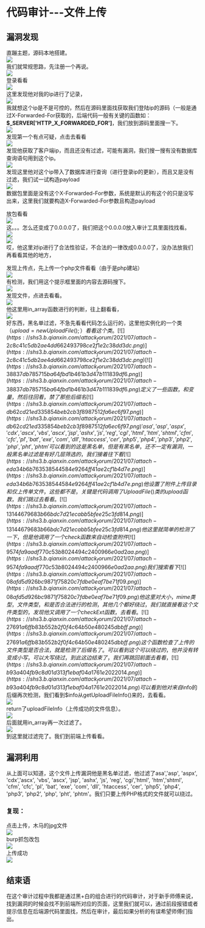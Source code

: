 代码审计---文件上传
===========

漏洞发现
----

直蹦主题，源码本地搭建。  
[![](https://shs3.b.qianxin.com/attack_forum/2021/07/attach-8ee208d1e8d67a6a3002265022889ba0a2eb70a5.png)](https://shs3.b.qianxin.com/attack_forum/2021/07/attach-8ee208d1e8d67a6a3002265022889ba0a2eb70a5.png)  
我们就常规思路，先注册一个再说。  
[![](https://shs3.b.qianxin.com/attack_forum/2021/07/attach-620fab1e61eb0b965ec621b38fc192d61705a22d.png)](https://shs3.b.qianxin.com/attack_forum/2021/07/attach-620fab1e61eb0b965ec621b38fc192d61705a22d.png)  
登录看看  
[![](https://shs3.b.qianxin.com/attack_forum/2021/07/attach-c8a60ff7f8b7f527fcaae5f1022355301dc39e29.png)](https://shs3.b.qianxin.com/attack_forum/2021/07/attach-c8a60ff7f8b7f527fcaae5f1022355301dc39e29.png)  
这里发现他对我的ip进行了记录，  
[![](https://shs3.b.qianxin.com/attack_forum/2021/07/attach-b37dce47352cb31373cdf2a72212c169330816d4.png)](https://shs3.b.qianxin.com/attack_forum/2021/07/attach-b37dce47352cb31373cdf2a72212c169330816d4.png)  
我就想这个ip是不是可控的，然后在源码里面找获取我们登陆ip的源码（一般是通过X-Forwarded-For获取的，后端代码一般有关键的函数如：**$\_SERVER\['HTTP\_X\_FORWARDED\_FOR'\]**，我们放到源码里面搜一下。  
[![](https://shs3.b.qianxin.com/attack_forum/2021/07/attach-09b510557a62c0ddbaa4cdd3202b58a6d957fa76.png)](https://shs3.b.qianxin.com/attack_forum/2021/07/attach-09b510557a62c0ddbaa4cdd3202b58a6d957fa76.png)  
发现第一个有点可疑，点击去看看  
[![](https://shs3.b.qianxin.com/attack_forum/2021/07/attach-bb1fe7dad8b09216978a0be0956ea6863ec4d4ea.png)](https://shs3.b.qianxin.com/attack_forum/2021/07/attach-bb1fe7dad8b09216978a0be0956ea6863ec4d4ea.png)  
发现他获取了客户端ip，而且还没有过滤，可能有漏洞，我们搜一搜有没有数据库查询语句用到这个ip。  
[![](https://shs3.b.qianxin.com/attack_forum/2021/07/attach-4f66fa68f7e5724e82c3caf60aa3ef471f9c13ab.png)](https://shs3.b.qianxin.com/attack_forum/2021/07/attach-4f66fa68f7e5724e82c3caf60aa3ef471f9c13ab.png)  
发现这里他对这个ip带入了数据库进行查询（进行登录ip的更新），而且又是没有过滤，我们试一试构造payload  
[![](https://shs3.b.qianxin.com/attack_forum/2021/07/attach-9b80876aa5ff3468bce4022ce10622c5a6f2a373.png)](https://shs3.b.qianxin.com/attack_forum/2021/07/attach-9b80876aa5ff3468bce4022ce10622c5a6f2a373.png)  
数据包里面是没有这个X-Forwarded-For参数，系统是默认的有这个的只是没写出来，这里我们就要构造X-Forwarded-For参数且构造payload

放包看看  
[![](https://shs3.b.qianxin.com/attack_forum/2021/07/attach-36c710eabaa1cf033e8a07445c67242217bf45ac.png)](https://shs3.b.qianxin.com/attack_forum/2021/07/attach-36c710eabaa1cf033e8a07445c67242217bf45ac.png)  
这。。。怎么还变成了0.0.0.0了，我们把这个0.0.0.0放入审计工具里面找找看。  
[![](https://shs3.b.qianxin.com/attack_forum/2021/07/attach-5d3469888abe790ed65e83e8791f768c7a2ead27.png)](https://shs3.b.qianxin.com/attack_forum/2021/07/attach-5d3469888abe790ed65e83e8791f768c7a2ead27.png)  
[![](https://shs3.b.qianxin.com/attack_forum/2021/07/attach-f9368bcaa65bb02aed6d42fc26b5b60fd555ff71.png)](https://shs3.b.qianxin.com/attack_forum/2021/07/attach-f9368bcaa65bb02aed6d42fc26b5b60fd555ff71.png)  
哎，他这里对ip进行了合法性验证，不合法的一律改成0.0.0.0了，没办法放我们再看看其他的地方，

发现上传点，先上传一个php文件看看（由于是php建站）  
[![](https://shs3.b.qianxin.com/attack_forum/2021/07/attach-5f384d9c1eccbfb8ec93a172727ef84a5045ece3.png)](https://shs3.b.qianxin.com/attack_forum/2021/07/attach-5f384d9c1eccbfb8ec93a172727ef84a5045ece3.png)  
有检测，我们用这个提示框里面的内容去源码搜下。  
[![](https://shs3.b.qianxin.com/attack_forum/2021/07/attach-b65813d18ca9c1eac661ac5650187452412ed36a.png)](https://shs3.b.qianxin.com/attack_forum/2021/07/attach-b65813d18ca9c1eac661ac5650187452412ed36a.png)  
发现文件，点进去看看。  
[![](https://shs3.b.qianxin.com/attack_forum/2021/07/attach-e55f2abb212807387046e6f5f3864fb532d515dc.png)](https://shs3.b.qianxin.com/attack_forum/2021/07/attach-e55f2abb212807387046e6f5f3864fb532d515dc.png)  
他这里用in\_array函数进行的判断，往上翻看看，  
[![](https://shs3.b.qianxin.com/attack_forum/2021/07/attach-9a20f3029caf32a48e2b0256fa804b6c348cfb43.png)](https://shs3.b.qianxin.com/attack_forum/2021/07/attach-9a20f3029caf32a48e2b0256fa804b6c348cfb43.png)  
好东西，黑名单过滤，不急先看看代码怎么运行的，这里他实例化的一个类（$upload = new UploadFile();）看看这个类。  
[![](https://shs3.b.qianxin.com/attack_forum/2021/07/attach-2c8c41c5db2ae4dd662493798ce2f1e2c38dd3dc.png)](https://shs3.b.qianxin.com/attack_forum/2021/07/attach-2c8c41c5db2ae4dd662493798ce2f1e2c38dd3dc.png)  
[![](https://shs3.b.qianxin.com/attack_forum/2021/07/attach-38837db785715ba64fbd1b461b3d47b111839df6.png)](https://shs3.b.qianxin.com/attack_forum/2021/07/attach-38837db785715ba64fbd1b461b3d47b111839df6.png)  
定义了一些函数，和变量，然后往回看，禁了那些后缀名  
[![](https://shs3.b.qianxin.com/attack_forum/2021/07/attach-db62cd21ed335854beb2cb3f8987512fa6ec6f97.png)](https://shs3.b.qianxin.com/attack_forum/2021/07/attach-db62cd21ed335854beb2cb3f8987512fa6ec6f97.png)  
'asa','asp', 'aspx', 'cdx','ascx', 'vbs', 'ascx', 'jsp', 'ashx', 'js', 'reg', 'cgi','html', 'htm','shtml', 'cfm', 'cfc', 'pl', 'bat', 'exe', 'com', 'dll', 'htaccess', 'cer', 'php5', 'php4', 'php3', 'php2', 'php', 'pht', 'phtm'  
可以看到的这是黑名单，但是有黑名单，还不一定有漏洞，一般黑名单过滤是有好几层筛选的，我们接着往下看  
[![](https://shs3.b.qianxin.com/attack_forum/2021/07/attach-eda34b6b763538544584e9264ff41ae2cf1b4d7e.png)](https://shs3.b.qianxin.com/attack_forum/2021/07/attach-eda34b6b763538544584e9264ff41ae2cf1b4d7e.png)  
他设置了附件上传目录和仅上传单文件，这些都不是，关键是代码调用了UploadFile()类的upload函数，我们跳过去看看。  
[![](https://shs3.b.qianxin.com/attack_forum/2021/07/attach-13144679683b66bdc7d21ecabb5bfee25c3fd814.png)](https://shs3.b.qianxin.com/attack_forum/2021/07/attach-13144679683b66bdc7d21ecabb5bfee25c3fd814.png)  
他这里就简单的检测了一下，但是他调用了一个check函数来自动检查附件  
[![](https://shs3.b.qianxin.com/attack_forum/2021/07/attach-9574fa9aadf770c53b8024494c2400966e0ad2aa.png)](https://shs3.b.qianxin.com/attack_forum/2021/07/attach-9574fa9aadf770c53b8024494c2400966e0ad2aa.png)  
我们搜索看下  
[![](https://shs3.b.qianxin.com/attack_forum/2021/07/attach-08afd5d926bc9871f75820c7fdbe0eaf7be71f09.png)](https://shs3.b.qianxin.com/attack_forum/2021/07/attach-08afd5d926bc9871f75820c7fdbe0eaf7be71f09.png)  
他这里对大小，mime类型，文件类型，和是否合法进行的检测，其他几个都好绕过，我们就直接看这个文件类型的，发现他又调用了一个checkExt函数，去看看。  
[![](https://shs3.b.qianxin.com/attack_forum/2021/07/attach-27691a6ffb83b552b2f0f4c64b50e480245dbbff.png)](https://shs3.b.qianxin.com/attack_forum/2021/07/attach-27691a6ffb83b552b2f0f4c64b50e480245dbbff.png)  
这个函数检查了上传的文件类型是否合法，就是检测了后缀名了。可以看到这个可以绕过的，他并没有转变成小写，可以大写绕过，到此这边结束了，我们再跳回前面去看看，  
[![](https://shs3.b.qianxin.com/attack_forum/2021/07/attach-b93a404fb9c8d01d313f1ebaf04a1761e2022014.png)](https://shs3.b.qianxin.com/attack_forum/2021/07/attach-b93a404fb9c8d01d313f1ebaf04a1761e2022014.png)  
可以看到他对来自$info的后缀再次检测，我们看到$info从getUploadFileInfo()来的，去看看。  
[![](https://shs3.b.qianxin.com/attack_forum/2021/07/attach-f3b4aa176582a7302572a7ada3fddbddd3c58cc6.png)](https://shs3.b.qianxin.com/attack_forum/2021/07/attach-f3b4aa176582a7302572a7ada3fddbddd3c58cc6.png)  
return了uploadFileInfo（上传成功的文件信息）。  
[![](https://shs3.b.qianxin.com/attack_forum/2021/07/attach-d3cc7405058bf9e96bf20f896ce03f186dbd55b4.png)](https://shs3.b.qianxin.com/attack_forum/2021/07/attach-d3cc7405058bf9e96bf20f896ce03f186dbd55b4.png)  
后面就用in\_array再一次过滤了。  
[![](https://shs3.b.qianxin.com/attack_forum/2021/07/attach-a044d07e796e8f3272620d1ac0f33ec86ffa3ad8.png)](https://shs3.b.qianxin.com/attack_forum/2021/07/attach-a044d07e796e8f3272620d1ac0f33ec86ffa3ad8.png)  
到这里就过滤完了。我们到前端上传看看。

漏洞利用
----

从上面可以知道，这个文件上传漏洞他是黑名单过滤，他过滤了asa','asp', 'aspx', 'cdx','ascx', 'vbs', 'ascx', 'jsp', 'ashx', 'js', 'reg', 'cgi','html', 'htm','shtml', 'cfm', 'cfc', 'pl', 'bat', 'exe', 'com', 'dll', 'htaccess', 'cer', 'php5', 'php4', 'php3', 'php2', 'php', 'pht', 'phtm'。我们只要上传PHP格式的文件就可以绕过。

### 复现：

点击上传，木马的jpg文件  
[![](https://shs3.b.qianxin.com/attack_forum/2021/07/attach-32bc330f2541e3b2fe559261c11b99bbc3b48b65.png)](https://shs3.b.qianxin.com/attack_forum/2021/07/attach-32bc330f2541e3b2fe559261c11b99bbc3b48b65.png)  
burp抓包改包  
[![](https://shs3.b.qianxin.com/attack_forum/2021/07/attach-3099113ac0f24a464bf607c6ab63a51fa7f264fc.png)](https://shs3.b.qianxin.com/attack_forum/2021/07/attach-3099113ac0f24a464bf607c6ab63a51fa7f264fc.png)  
上传成功  
[![](https://shs3.b.qianxin.com/attack_forum/2021/07/attach-5a49c403fa9753192964740d02307fc97c328dc6.png)](https://shs3.b.qianxin.com/attack_forum/2021/07/attach-5a49c403fa9753192964740d02307fc97c328dc6.png)

结束语
---

在这个审计过程中我都是通过黑+白的组合进行的代码审计，对于新手师傅来说，找到漏洞的时候会找不到前端所对应的页面，这里我们就可以，通过前段报错或者提示信息在后端源代码里面找，然后在审计，最后如果分析的有误希望师傅们指出。